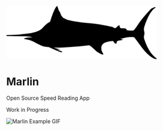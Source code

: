 <img src="https://github.com/wez470/Marlin/blob/master/marlin/assets/logo/Marlin.png" alt="Marlin Logo" width="400"/>

# Marlin
Open Source Speed Reading App

Work in Progress

<img src="https://i.imgur.com/znSswwt.gif" alt="Marlin Example GIF" width="600"/>

